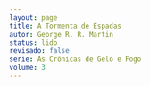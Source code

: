 ```yaml
---
layout: page
title: A Tormenta de Espadas
autor: George R. R. Martin
status: lido
revisado: false
serie: As Crônicas de Gelo e Fogo
volume: 3
---
```

